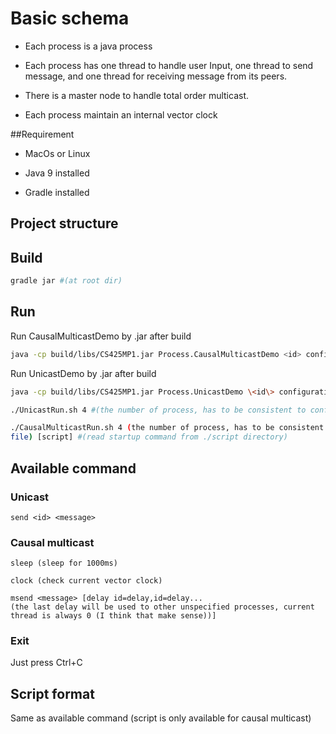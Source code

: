 # Basic schema
- Each process is a java process

- Each process has one thread to handle user Input, one thread to send message,
and one thread for receiving message from its peers.

- There is a master node to handle total order multicast.

- Each process maintain an internal vector clock

##Requirement
- MacOs or Linux

- Java 9 installed

- Gradle installed

## Project structure


## Build
```bash
gradle jar #(at root dir)
```

## Run
Run CausalMulticastDemo by .jar after build
```bash
java -cp build/libs/CS425MP1.jar Process.CausalMulticastDemo <id> configuration [script]
```

Run UnicastDemo by .jar after build
```bash
java -cp build/libs/CS425MP1.jar Process.UnicastDemo \<id\> configuration
```
```bash
./UnicastRun.sh 4 #(the number of process, has to be consistent to configuration file)
```
```bash
./CausalMulticastRun.sh 4 (the number of process, has to be consistent to configuration 
file) [script] #(read startup command from ./script directory)
```

## Available command

### Unicast
```
send <id> <message>
```

### Causal multicast

```
sleep (sleep for 1000ms)

clock (check current vector clock)

msend <message> [delay id=delay,id=delay...
(the last delay will be used to other unspecified processes, current thread is always 0 (I think that make sense))]
```

### Exit
Just press Ctrl+C

## Script format

Same as available command (script is only available for causal multicast)
